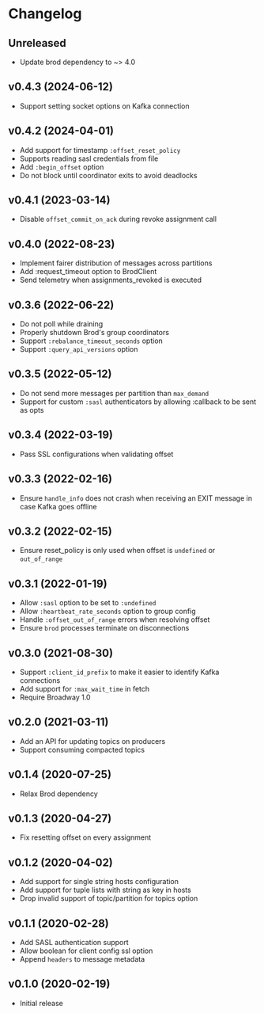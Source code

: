 # Changelog

## Unreleased

 * Update brod dependency to ~> 4.0

## v0.4.3 (2024-06-12)

  * Support setting socket options on Kafka connection

## v0.4.2 (2024-04-01)

  * Add support for timestamp `:offset_reset_policy`
  * Supports reading sasl credentials from file
  * Add `:begin_offset` option
  * Do not block until coordinator exits to avoid deadlocks

## v0.4.1 (2023-03-14)

  * Disable `offset_commit_on_ack` during revoke assignment call

## v0.4.0 (2022-08-23)

  * Implement fairer distribution of messages across partitions
  * Add :request_timeout option to BrodClient
  * Send telemetry when assignments_revoked is executed

## v0.3.6 (2022-06-22)

  * Do not poll while draining
  * Properly shutdown Brod's group coordinators
  * Support `:rebalance_timeout_seconds` option
  * Support `:query_api_versions` option

## v0.3.5 (2022-05-12)

  * Do not send more messages per partition than `max_demand`
  * Support for custom `:sasl` authenticators by allowing :callback to be sent as opts

## v0.3.4 (2022-03-19)

  * Pass SSL configurations when validating offset

## v0.3.3 (2022-02-16)

  * Ensure `handle_info` does not crash when receiving an EXIT message in case Kafka goes offline

## v0.3.2 (2022-02-15)

  * Ensure reset_policy is only used when offset is `undefined` or `out_of_range`

## v0.3.1 (2022-01-19)

  * Allow `:sasl` option to be set to `:undefined`
  * Allow `:heartbeat_rate_seconds` option to group config
  * Handle `:offset_out_of_range` errors when resolving offset
  * Ensure `brod` processes terminate on disconnections

## v0.3.0 (2021-08-30)

  * Support `:client_id_prefix` to make it easier to identify Kafka connections
  * Add support for `:max_wait_time` in fetch
  * Require Broadway 1.0

## v0.2.0 (2021-03-11)

  * Add an API for updating topics on producers
  * Support consuming compacted topics

## v0.1.4 (2020-07-25)

  * Relax Brod dependency

## v0.1.3 (2020-04-27)

  * Fix resetting offset on every assignment

## v0.1.2 (2020-04-02)

  * Add support for single string hosts configuration
  * Add support for tuple lists with string as key in hosts
  * Drop invalid support of topic/partition for topics option

## v0.1.1 (2020-02-28)

  * Add SASL authentication support
  * Allow boolean for client config ssl option
  * Append `headers` to message metadata

## v0.1.0 (2020-02-19)

  * Initial release
